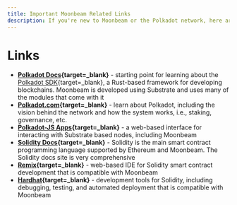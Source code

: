 ```yaml
---
title: Important Moonbeam Related Links
description: If you're new to Moonbeam or the Polkadot network, here are some important links to review, including compatible Ethereum tools.
---
```


# Links

 - **[Polkadot Docs](https://docs.polkadot.com/){target=\_blank}** - starting point for learning about the [Polkadot SDK](https://docs.polkadot.com/develop/parachains/intro-polkadot-sdk/){target=\_blank}, a Rust-based framework for developing blockchains. Moonbeam is developed using Substrate and uses many of the modules that come with it
 - **[Polkadot.com](https://polkadot.com){target=\_blank}** - learn about Polkadot, including the vision behind the network and how the system works, i.e., staking, governance, etc.
 - **[Polkadot-JS Apps](https://polkadot.js.org/apps){target=\_blank}** - a web-based interface for interacting with Substrate based nodes, including Moonbeam
 - **[Solidity Docs](https://solidity.readthedocs.io){target=\_blank}** - Solidity is the main smart contract programming language supported by Ethereum and Moonbeam.  The Solidity docs site is very comprehensive
 - **[Remix](https://remix.ethereum.org){target=\_blank}** - web-based IDE for Solidity smart contract development that is compatible with Moonbeam
 - **[Hardhat](https://hardhat.org){target=\_blank}** - development tools for Solidity, including debugging, testing, and automated deployment that is compatible with Moonbeam
